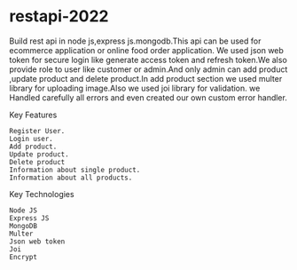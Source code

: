 # restapi-2022

Build rest api in node js,express js.mongodb.This api can be used for ecommerce application or online food order application.
We used json web token for secure login like generate access token and refresh token.We also provide role to user like customer or admin.And only admin can add product
,update product and delete product.In add product section we used multer library for uploading image.Also we used joi library for validation.
we Handled carefully all errors and even created our own custom error handler.


Key Features
    
    Register User.
    Login user.
    Add product.
    Update product.
    Delete product
    Information about single product.
    Information about all products.
    
Key Technologies

    Node JS 
    Express JS
    MongoDB
    Multer
    Json web token
    Joi
    Encrypt
